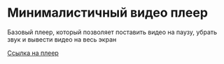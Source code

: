 # Минималистичный видео плеер

Базовый плеер, который позволяет поставить видео на паузу, убрать звук и вывести видео на весь экран

[Ссылка на плеер](https://deusprotivogas.github.io/video_player/)

